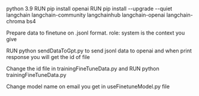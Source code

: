python 3.9
RUN pip install openai
RUN pip install --upgrade --quiet  langchain langchain-community langchainhub langchain-openai langchain-chroma bs4

Prepare data to finetune on .jsonl format. role: system is the context you give

RUN python sendDataToGpt.py to send jsonl data to openai and when print response you will get the id of file

Change the id file in trainingFineTuneData.py and RUN python trainingFineTuneData.py

Change model name on email you get in useFinetuneModel.py file


